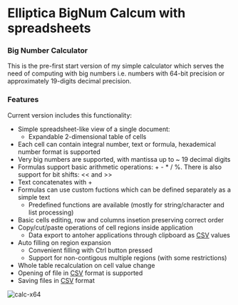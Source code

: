 # Elliptica BigNum Calcum with spreadsheets
### Big Number Calculator

This is the pre-first start version of my simple calculator which serves
the need of computing with big numbers i.e. numbers with 64-bit precision
or approximately 19-digits decimal precision.

### Features

Current version includes this functionality:

- Simple spreadsheet-like view of a single document:
  - Expandable 2-dimensional table of cells
- Each cell can contain integral number, text or formula, hexademical number format is supported
- Very big numbers are supported, with mantissa up to ~ 19 decimal digits
- Formulas support basic arithmetic operations: + - * / %. There is also support for bit shifts: << and >>
- Text concatenates with +
- Formulas can use custom fuctions which can be defined separately as a simple text
  - Predefined functions are available (mostly for string/character and list processing)
- Basic cells editing, row and columns insetion preserving correct order
- Copy/cut/paste operations of cell regions inside application
  - Data export to antoher applications through clipboard as [CSV](https://en.wikipedia.org/wiki/Comma-separated_values#Example) values
- Auto filling on region expansion
  - Convenient filling with Ctrl button pressed
  - Support for non-contigous multiple regions (with some restrictions)
- Whole table recalculation on cell value change
- Opening of file in [CSV](https://en.wikipedia.org/wiki/Comma-separated_values) format is supported
- Saving files in [CSV](https://en.wikipedia.org/wiki/Comma-separated_values) format

![calc-x64](https://github.com/mahairod/calc/assets/7587521/a7fc8519-5ca2-4bbd-81db-f1e3b3911c88)


